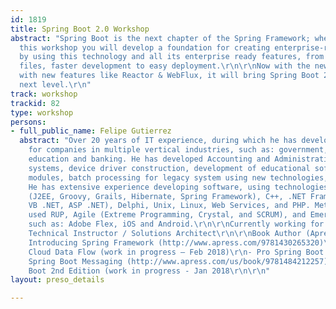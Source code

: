 ```yaml
---
id: 1819
title: Spring Boot 2.0 Workshop
abstract: "Spring Boot is the next chapter of the Spring Framework; where through
  this workshop you will develop a foundation for creating enterprise-ready applications
  by using this technology and all its enterprise ready features, from zero configuration
  files, faster development to easy deployment.\r\n\r\nNow with the new Spring 5 release
  with new features like Reactor & WebFlux, it will bring Spring Boot 2.0 into the
  next level.\r\n"
track: workshop
trackid: 82
type: workshop
persons:
- full_public_name: Felipe Gutierrez
  abstract: "Over 20 years of IT experience, during which he has developed programs
    for companies in multiple vertical industries, such as: government, retail, healthcare,
    education and banking. He has developed Accounting and Administration enterprise
    systems, device driver construction, development of educational software, antivirus
    modules, batch processing for legacy system using new technologies, among others.
    He has extensive experience developing software, using technologies such as Java
    (J2EE, Groovy, Grails, Hibernate, Spring Framework), C++, .NET Framework (C#,
    VB .NET, ASP .NET), Delphi, Unix, Linux, Web Services, and PHP. Methodologies
    used RUP, Agile (Extreme Programming, Crystal, and SCRUM), and Emerging Technologies
    such as: Adobe Flex, iOS and Android.\r\n\r\nCurrently working for Pivotal as
    Technical Instructor / Solutions Architect\r\n\r\nBook Author (Apress Publishing)\r\n-
    Introducing Spring Framework (http://www.apress.com/9781430265320)\r\n- Pro Spring
    Cloud Data Flow (work in progress – Feb 2018)\r\n- Pro Spring Boot (http://www.apress.com/us/book/9781484214329)\r\n-
    Spring Boot Messaging (http://www.apress.com/us/book/9781484212257)\r\n- Pro Spring
    Boot 2nd Edition (work in progress - Jan 2018\r\n\r\n"
layout: preso_details

---
```

